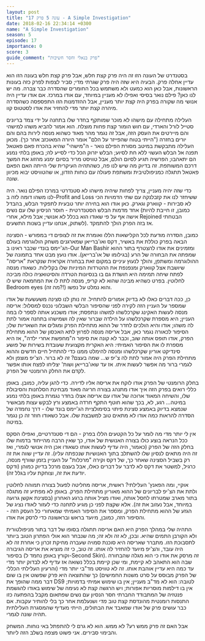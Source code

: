 ```yaml
---
layout: post
title: "עונה 5 פרק 17 - A Simple Investigation"
date: 2018-02-16 22:34:14 +0300
name: "A Simple Investigation"
season: 5
episode: 17
importance: 0
score: 3
guide_comment: "פרק בנאלי וחסר חשיבות"
---
```

בסטנדרט של העונה הזו זה היה פרק קצת חלש, אבל פרק קצת חלש בעונה הזו הוא עדיין אחלה פרק. הבעיה היא שזה היה פרק שגרתי מדי; סביר לצפות לפרק כזה בעונות הראשונות, אבל כאן הוא כמעט ולא משתמש בכל החומרים שהסדרה כבר צברה. מה יש לנו כאן? פילם נואר בסיסי ואפילו לא מעניין במיוחד, עם אודו במרכז. אם אודו עדיין היה אנושי מה שקורה בפרק היה קצת יותר מעניין, אבל ההזדמנות הזו התפספסה כשהסדרה מיהרה קצת יותר מדי להחזיר את אודו לסטטוס קוו.

העלילה מתחילה עם מישהו לא מוכר שמותקף בחדר שלו בתחנה על ידי צמד בריונים סטייל לורל והארדי, עם חוש הומור קצת פחות מוצלח. הוא אמור להביא משהו למישהי והם מיירטים את העסק הזה, אבל זה נגמר מהר מאוד כשהוא מנסה לירות בהם והם יורים בחזרה ("הייתי בטוח שהפייזר על הלם" אומר היורה המאוכזב אחר כך). מכאן העלילה מתבקשת במיטב מסורת הפילם נואר - ה"מישהי" שהיא בהכרח פאם פאטאל תפנה אל הבלש העשוי ללא חת לסיוע; הבלש יזרוק הכל כדי לסייע לה; באופן בלתי נמנע הם יתאהבו; הפרשיה תגיע לסיום הולם, אבל טוויסט מריר בסיום ימנע מהזוג את המשך דרכם המשותפת. זה בדיוק מה שיש לנו פה, כשהתהיה העיקרית שלי הייתה האם הפאם פאטאל תתגלה כמניפולטיבית ומשתפת פעולה עם כוחות הזדון, או שהטוויסט יבוא מכיוון שונה.

כדי שזה יהיה מעניין, צריך לפחות שיהיה מישהו לא סטנדרטי במרכז הפילם נואר. היה לנו משהו דומה לזה ב-Profit and Loss ששיחזר לנו את קזבלנקה עם שתי הדמויות הכי לא סבירות - קווארק וגארק. כאן אודו הוא בחירה יותר טבעית לתפקיד הבלש, בהבדל אחד מדמות הבלש הסטנדרטית - חוסר הניסיון שלו עם נשים (כמובן, זו חייבת להיות אישה אף על פי שאודו הוא בכלל לא אנושי; אבל מילא, אחרי Rejoined הבטחתי לשתוק, אנחנו עדיין בשנות התשעים). אז בזה הפרק הולך להתמקד.

כמובן, הסדרה מודעת לכל הקלישאות הללו ואומרת את זה לצופים די במפורש - הסצינה הבאה בפרק כוללת את באשיר, דקס ואו'ברייאן שמארגנים משחק הולוגרמה בעולם הג'יימס בונדי שכבר ראינו ב-Our Man Bashir ומזמינים את אודו להצטרף בתור ההוא שמפתה את הבחורה של הרע (בגילומו של או'ברייאן). אודו נועץ מבט אחד בתמונה של ההולוגרמה ומשתפן, והולך לנעוץ עיניים במקום זאת בבחורה אקראית שנקראת "אריסה" שיושבת אצל קווארק ומנפנפת את ההטרדות המיניות שלו בקלילות. כשאודו מנסה לפתח שיחה תמימה היא חושדת גם בו בנסיונות הטרדה והסיטואציה כולה מביכה לחלוטין. בפרט כשהיא מבינה שהוא לא קריפ, מנסה לתת לו את המחמאה שיש לו Bedroom eyes (מה זה?!) והוא נמלט על נפשו.

כן, ככה דברים כאלו לא בדיוק אמורים להתחיל. זה נותן לנו סצינה משעשעת של אודו שמספר על העניין הזה לקירה לפני שהסיפור הבלשי השבלוני נכנס למסלול: אריסה מנסה לעשות האקינג שקרכלשהו למשהו ונתפסת; אודו משכנע אותה לספר לו במה העניין; היא מספרת שקרכלשהו על הילדה שברור שאין לה ושמישהו בתחנה אמור לתת לה משהו; אודו והיא הולכים לחדר של ההוא מתחילת הפרק ומגלים את השאריות שלו; הסיפור לכאורה נגמר כאן, אבל אריסה מנסה לפרוץ לתא האכסון של ההוא מתחילת הפרק, אודו תופס אותה שוב, וכבר לא קונה את סיפור ה"מחפשת אחרי ילדה", אז היא מספרת לו את הסיפור האמיתי: היא האקרית מקצועית שעובדת בשירות של פושע סינדיקט אוריון שקרכלשהו ומנסה להימלט ממנו כדי להתחיל חיים חדשים וההוא מתחילת הפרק היה אמור לתת לה צ'יפ ש... שמה בעצם? זה לא ברור. הצ'יפ מוצפן ולא לגמרי ברור מה אפשר לעשות איתו. אז עד שאו'ברייאן ושות' יצליחו לפצח אותו אפשר לקדם את החלק הרומנטי של הפרק.

בחלק הרומנטי של הפרק אודו לוקח את אריסה אליו לדירה. כדי להגן עליה, כמובן. באופן כללי רואים בפרק הזה איך אודו מתנהג בצורה חריגה מאוד מבחינת הסלחנות והסיבולת שלו, והשיחה המאוד ארוכה של אודו עם אריסה אצלו בחדר נגמרת באופן בלתי נמנע במיטה... רגע, לא, בכך שהוא חוטף התקף חרדה באמצע ורץ לבקש עצות מבאשיר שנמצא בדיוק באמצע סצינת פיתוי בסימולציית הג'יימס בונד שלו - דרך נחמדה של הסדרה להראות כמה אודו לא מתאים טוב למשבצת שלו. אבל כשאודו חוזר זה כן נגמר במיטה.

אין לי יותר מדי מה לומר על כל הקטעים הללו בפרק - הם די סטנדרטיים, ואפילו הסקס ככל הנראה בוצע כולו בצורה האנושית של אודו, כך שאין הרבה מהייחוד בדמות שלו בחלק הזה של הפרק (כאמור, היה עדיף לעשות אותו כשאודו אכן היה אנושי לגמרי, ואז זה היה מתאים לנסיון שלו להשתלב בתוך האנושיות שנכפתה עליו). זה עדיין שווה את זה רק בשביל הסצינה שאחר כך, של דקס וקירה "מרכלות" על העניין בזמן שוורף מנסה, כרגיל, למשטר את דקס לא לדבר על דברים כאלו, אבל בעצם מרכל בדיוק כמוהן (ודקס יודעת את זה, וצוחקת עליו בגלל זה).

אוקיי, ומה הפאנץ' העלילתי? ראשית, אריסה מחליטה לפעול בצורה תמוהה לחלוטין ולתת את הצ'יפ לבריונים של ההוא מאוריון מתחילת הפרק. באופן לא מפתיע זה מתגלה בתור מארב שמטרתו לחסל אותה, ואודו מציל אותה ברגע האחרון (בסצינת אקשן גרועה במיוחד, אבל נעזוב את זה). אלא שקצת לפני כן מגיע לתחנה כדי לעזור לאודו נציג של הגזע של ההוא מתחילת הפרק, ומספר את הסיפור האמיתי שמאחורי כל העסק הזה - והסיפור הזה, כמובן, מיועד בראש ובראשונה כדי לרסק את אודו.

התהיה שלי במהלך הפרק היא האם אריסה תתגלה בסופו של דבר בתור מניפולטורית ולא הקורבן התמים שהיא. ובכן, לא זה ולא זה; מה שנבחר הוא אולי הפתרון הטוב ביותר לתסבוכת הזו. מתברר שאריסה היא סוכנת סמויה שעברה מחיקת זכרון כי אחרת זה לא היה עובד, והצ'יפ מיועד להחזיר לה אותו. זה טוב, כי זה מוציא את אריסה הגיבורה בסיפור (וקורץ באופן נחמד ל-Second Skin). זה מרסק את אודו כי הוא מגלה שהבחורה שבה הוא התאהב לא קיימת, ומי שכן קיימת בכלל נשואה אז עדיף לא לבדוק יותר מדי עד כמה היא עדיין אוהבת אותו. זה לא טוויסט מד"בי יותר מדי (והרעיון העלילתי הכללי של הפרק מבוסס על סרט משנות החמישים) כך שהתוצאה היא פרק שפשוט אין בו שום דבר ממה שהופך את DS9 לטובה: הוא לא מד"ב מעניין; אין בו שימוש אמיתי בדמויות; אין בו דילמות מוסריות אפורות; ויש הרגשה קצת לא נעימה של שימוש באודו להגשמת פנטזיה של המתבודד החברתי חסר הנסיון עם נשים שפתאום מקבל בהפתעה כזו התנסות רומנטית מהונדסת קצת טוב *מדי* ושנעלמת אחר כך בלי להותיר עקבות. אם כבר עושים פרק של אודו שמאבד את הבתולים, הייתי מעדיף שהמסגרת העלילתית תהיה שונה לגמרי.

אבל האם זה פרק ממש רע? לא ממש. הוא לא גרם לי להתפתל באי נוחות. המשחק והבימוי סבירים. אני פשוט מצפה בשלב הזה ליותר.
